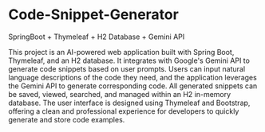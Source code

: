 # Code-Snippet-Generator
SpringBoot + Thymeleaf + H2 Database + Gemini API

This project is an AI-powered web application built with Spring Boot, Thymeleaf, and an H2 database. It integrates with Google's Gemini API to generate code snippets based on user prompts. Users can input natural language descriptions of the code they need, and the application leverages the Gemini API to generate corresponding code. All generated snippets can be saved, viewed, searched, and managed within an H2 in-memory database. The user interface is designed using Thymeleaf and Bootstrap, offering a clean and professional experience for developers to quickly generate and store code examples.
